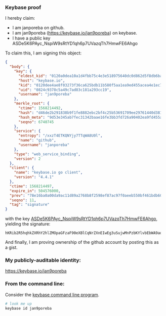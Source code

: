 ### Keybase proof

I hereby claim:

  * I am janporeba on github.
  * I am jan9poreba (https://keybase.io/jan9poreba) on keybase.
  * I have a public key ASDe5K6PAyc_NspiW9sRtYD1qh6p7UVazqTh7HmwFE6Ahgo

To claim this, I am signing this object:

```json
{
  "body": {
    "key": {
      "eldest_kid": "0120a0dea10a1d4fbb75c4e3e518975640dc0d862d5f8db6babd4886b54a7ea9b15a0a",
      "host": "keybase.io",
      "kid": "0120dee4ae8f03273f36ca625bdb11b580f5aa1ea9ed455acea4e1ec79b0144e80860a",
      "uid": "0824c9378c5a49c7ad83c181a293cc19",
      "username": "jan9poreba"
    },
    "merkle_root": {
      "ctime": 1568214492,
      "hash": "d46de2b291838b9f1fe8882ebc2bf4c25b53691709ee29761440d38160a293e7d07d2eb49c56168e1bf1775a022929caa8b453529822932fde91a40b0359a50e",
      "hash_meta": "9d53e345ab7fec31342baae16fe3bb3fd726a90402ea9fd455a3fe80312a3c4a",
      "seqno": 6740745
    },
    "service": {
      "entropy": "/xxzT4ETKQNYjy7TTqWA8U0l",
      "name": "github",
      "username": "janporeba"
    },
    "type": "web_service_binding",
    "version": 2
  },
  "client": {
    "name": "keybase.io go client",
    "version": "4.4.1"
  },
  "ctime": 1568214497,
  "expire_in": 504576000,
  "prev": "78e16ba0a00da9ac11d89a2768b8f2598ef87ac97f0aeeb550bf461bdb60d52c",
  "seqno": 11,
  "tag": "signature"
}
```

with the key [ASDe5K6PAyc_NspiW9sRtYD1qh6p7UVazqTh7HmwFE6Ahgo](https://keybase.io/jan9poreba), yielding the signature:

```
hKRib2R5hqhkZXRhY2hlZMOpaGFzaF90eXBlCqNrZXnEIwEg3uSujwMnPzbKYlvbEbWA9aoeqe1FWs6k4ex5sBROgIYKp3BheWxvYWTESpcCC8QgeOFroKANqawR2JonaLjyWY74esl/Cu61UL9GG9tg1SzEIInmq5Y7Qb5FDb8NYfih5JlTJB02f0grvdY7LZVr84JhAgHCo3NpZ8RAxgooCzBblRws65qX8i8VXrdSQiSFjAdPu9lT9pZQq932cfXDjaQUwS7M3aNwJPHmkEzOr/+XQc2BMQhUQsHUA6hzaWdfdHlwZSCkaGFzaIKkdHlwZQildmFsdWXEIK4vcxU3c/B/qEG0qQaj47rmwfo+rHtxITozqPOUO435o3RhZ80CAqd2ZXJzaW9uAQ==

```

And finally, I am proving ownership of the github account by posting this as a gist.

### My publicly-auditable identity:

https://keybase.io/jan9poreba

### From the command line:

Consider the [keybase command line program](https://keybase.io/download).

```bash
# look me up
keybase id jan9poreba
```
